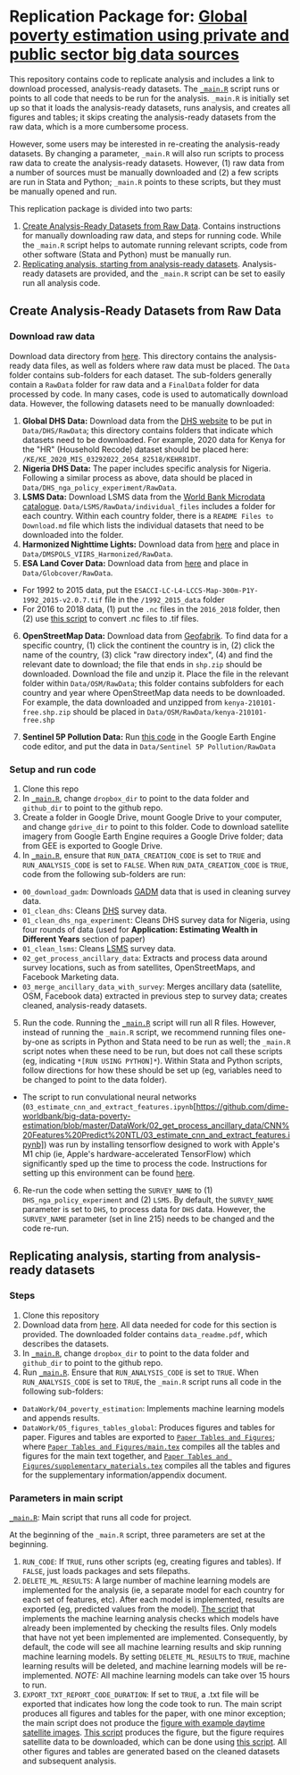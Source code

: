 # Replication Package for: [Global poverty estimation using private and public sector big data sources](https://www.nature.com/articles/s41598-023-49564-6)

This repository contains code to replicate analysis and includes a link to download processed, analysis-ready datasets. The [`_main.R`](https://github.com/dime-worldbank/big-data-poverty-estimation/blob/master/_main.R) script runs or points to all code that needs to be run for the analysis. `_main.R` is initially set up so that it loads the analysis-ready datasets, runs analysis, and creates all figures and tables; it skips creating the analysis-ready datasets from the raw data, which is a more cumbersome process.

However, some users may be interested in re-creating the analysis-ready datasets. By changing a parameter, `_main.R` will also run scripts to process raw data to create the analysis-ready datasets. However, (1) raw data from a number of sources must be manually downloaded and (2) a few scripts are run in Stata and Python; `_main.R` points to these scripts, but they must be manually opened and run.

This replication package is divided into two parts:

1. [Create Analysis-Ready Datasets from Raw Data](#replicate-data). Contains instructions for manually downloading raw data, and steps for running code. While the `_main.R` script helps to automate running relevant scripts, code from other software (Stata and Python) must be manually run.
2. [Replicating analysis, starting from analysis-ready datasets](#replicate-analysis). Analysis-ready datasets are provided, and the `_main.R` script can be set to easily run all analysis code.

## Create Analysis-Ready Datasets from Raw Data <a name="replicate-data"></a>

### Download raw data

Download data directory from [here](https://reproducibility.worldbank.org/index.php/catalog/110). This directory contains the analysis-ready data files, as well as folders where raw data must be placed. The `Data` folder contains sub-folders for each dataset. The sub-folders generally contain a `RawData` folder for raw data and a `FinalData` folder for data processed by code. In many cases, code is used to automatically download data. However, the following datasets need to be manually downloaded:

1. __Global DHS Data:__ Download data from the [DHS website](https://dhsprogram.com/data/) to be put in `Data/DHS/RawData`; this directory contains folders that indicate which datasets need to be downloaded. For example, 2020 data for Kenya for the "HR" (Household Recode) dataset should be placed here: `/KE/KE_2020_MIS_03292022_2054_82518/KEHR81DT`.
2. __Nigeria DHS Data:__ The paper includes specific analysis for Nigeria. Following a similar process as above, data should be placed in `Data/DHS_nga_policy_experiment/RawData`.
3. __LSMS Data:__ Download LSMS data from the [World Bank Microdata catalogue](https://microdata.worldbank.org/index.php/catalog/lsms/?page=1&ncsrf=ea3643ebcba3745efa4469f5e827e107&ps=15&repo=lsms). `Data/LSMS/RawData/individual_files` includes a folder for each country. Within each country folder, there is a `README Files to Download.md` file which lists the individual datasets that need to be downloaded into the folder. 
4. __Harmonized Nighttime Lights:__ Download data from [here](https://figshare.com/articles/dataset/Harmonization_of_DMSP_and_VIIRS_nighttime_light_data_from_1992-2018_at_the_global_scale/9828827/5) and place in `Data/DMSPOLS_VIIRS_Harmonized/RawData`.
5. __ESA Land Cover Data:__ Download data from [here](https://cds.climate.copernicus.eu/cdsapp#!/dataset/satellite-land-cover?tab=form) and place in `Data/Globcover/RawData`.
  * For 1992 to 2015 data, put the `ESACCI-LC-L4-LCCS-Map-300m-P1Y-1992_2015-v2.0.7.tif` file in the `/1992_2015_data` folder
  * For 2016 to 2018 data, (1) put the `.nc` files in the `2016_2018` folder, then (2) use [this script](https://github.com/dime-worldbank/big-data-poverty-estimation/blob/master/DataWork/02_get_process_ancillary_data/Globcover/globcover_netcdf_to_geotiff.txt) to convert .nc files to .tif files.
  
6. __OpenStreetMap Data:__ Download data from [Geofabrik](https://download.geofabrik.de/). To find data for a specific country, (1) click the continent the country is in, (2) click the name of the country, (3) click "raw directory index", (4) and find the relevant date to download; the file that ends in `shp.zip` should be downloaded. Download the file and unzip it. Place the file in the relevant folder within `Data/OSM/RawData`; this folder contains subfolders for each country and year where OpenStreetMap data needs to be downloaded. For example, the data downloaded and unzipped from `kenya-210101-free.shp.zip` should be placed in `Data/OSM/RawData/kenya-210101-free.shp`

7. __Sentinel 5P Pollution Data:__ Run [this code](https://github.com/dime-worldbank/big-data-poverty-estimation/blob/master/DataWork/02_get_process_ancillary_data/Sentinel%205P%20Pollution/01_download_s5p.js) in the Google Earth Engine code editor, and put the data in `Data/Sentinel 5P Pollution/RawData`

### Setup and run code

1. Clone this repo
2. In [`_main.R`](https://github.com/dime-worldbank/big-data-poverty-estimation/blob/master/_main.R), change `dropbox_dir` to point to the data folder and `github_dir` to point to the github repo.
3. Create a folder in Google Drive, mount Google Drive to your computer, and change `gdrive_dir` to point to this folder. Code to download satellite imagery from Google Earth Engine requires a Google Drive folder; data from GEE is exported to Google Drive.
4. In [`_main.R`](https://github.com/dime-worldbank/big-data-poverty-estimation/blob/master/_main.R), ensure that `RUN_DATA_CREATION_CODE` is set to `TRUE` and `RUN_ANALYSIS_CODE` is set to `FALSE`. When `RUN_DATA_CREATION_CODE` is `TRUE`, code from the following sub-folders are run:

  * `00_download_gadm`: Downloads [GADM](https://gadm.org/) data that is used in cleaning survey data.
  * `01_clean_dhs`: Cleans [DHS](https://www.usaid.gov/global-health/demographic-and-health-surveys-program) survey data.
  * `01_clean_dhs_nga_experiment`: Cleans DHS survey data for Nigeria, using four rounds of data (used for __Application: Estimating Wealth in Different Years__ section of paper)
  * `01_clean_lsms`: Cleans [LSMS](https://www.worldbank.org/en/programs/lsms) survey data.
  * `02_get_process_ancillary_data`: Extracts and process data around survey locations, such as from satellites, OpenStreetMaps, and Facebook Marketing data.
  * `03_merge_ancillary_data_with_survey`: Merges ancillary data (satellite, OSM, Facebook data) extracted in previous step to survey data; creates cleaned, analysis-ready datasets.
  
5. Run the code. Running the [`_main.R`](https://github.com/dime-worldbank/big-data-poverty-estimation/blob/master/_main.R) script will run all R files. However, instead of running the `_main.R` script, we recommend running files one-by-one as scripts in Python and Stata need to be run as well; the `_main.R` script notes when these need to be run, but does not call these scripts (eg, indicating `*[RUN USING PYTHON]*`). Within Stata and Python scripts, follow directions for how these should be set up (eg, variables need to be changed to point to the data folder).
* The script to run convulational neural networks (`03_estimate_cnn_and_extract_features.ipynb`[https://github.com/dime-worldbank/big-data-poverty-estimation/blob/master/DataWork/02_get_process_ancillary_data/CNN%20Features%20Predict%20NTL/03_estimate_cnn_and_extract_features.ipynb]) was run by installing tensorflow designed to work with Apple's M1 chip (ie, Apple's hardware-accelerated TensorFlow) which significantly sped up the time to process the code. Instructions for setting up this environment can be found [here](https://github.com/dime-worldbank/big-data-poverty-estimation/blob/master/DataWork/02_get_process_ancillary_data/CNN%20Features%20Predict%20NTL/_INSTRUCTIONS_TO_INSTALL_TENSORFLOW_M1_MAC.txt).

6. Re-run the code when setting the `SURVEY_NAME` to (1) `DHS_nga_policy_experiment` and (2) `LSMS`. By default, the `SURVEY_NAME` parameter is set to `DHS`, to process data for `DHS` data. However, the `SURVEY_NAME` parameter (set in line 215) needs to be changed and the code re-run.


## Replicating analysis, starting from analysis-ready datasets <a name="replicate-analysis"></a>

### Steps

1. Clone this repository
2. Download data from [here](https://reproducibility.worldbank.org/index.php/catalog/110). All data needed for code for this section is provided. The downloaded folder contains `data_readme.pdf`, which describes the datasets.
3. In [`_main.R`](https://github.com/dime-worldbank/big-data-poverty-estimation/blob/master/_main.R), change `dropbox_dir` to point to the data folder and `github_dir` to point to the github repo.
4. Run [`_main.R`](https://github.com/dime-worldbank/big-data-poverty-estimation/blob/master/_main.R). Ensure that `RUN_ANALYSIS_CODE` is set to `TRUE`. When `RUN_ANALYSIS_CODE` is set to `TRUE`, the `_main.R` script runs all code in the following sub-folders:

* `DataWork/04_poverty_estimation`: Implements machine learning models and appends results.
* `DataWork/05_figures_tables_global`: Produces figures and tables for paper. Figures and tables are exported to [`Paper Tables and Figures`](https://github.com/dime-worldbank/big-data-poverty-estimation/tree/master/Paper%20Tables%20and%20Figures); where [`Paper Tables and Figures/main.tex`](https://github.com/dime-worldbank/big-data-poverty-estimation/blob/master/Paper%20Tables%20and%20Figures/main.tex) compiles all the tables and figures for the main text together, and [`Paper Tables and Figures/supplementary_materials.tex`](https://github.com/dime-worldbank/big-data-poverty-estimation/blob/master/Paper%20Tables%20and%20Figures/supplementary_materials.tex) compiles all the tables and figures for the supplementary information/appendix document.

### Parameters in main script

[`_main.R`](https://github.com/dime-worldbank/big-data-poverty-estimation/blob/master/_main.R): Main script that runs all code for project.

At the beginning of the `_main.R` script, three parameters are set at the beginning.

1. `RUN_CODE`: If `TRUE`, runs other scripts (eg, creating figures and tables). If `FALSE`, just loads packages and sets filepaths.
2. `DELETE_ML_RESULTS`: A large number of machine learning models are implemented for the analysis (ie, a separate model for each country for each set of features, etc). After each model is implemented, results are exported (eg, predicted values from the model). [The script](https://github.com/dime-worldbank/big-data-poverty-estimation/blob/master/DataWork/04_poverty_estimation/01_pov_estimation.R) that implements the machine learning analysis checks which models have already been implemented by checking the results files. Only models that have not yet been implemented are implemented. Consequently, by default, the code will see all machine learning results and skip running machine learning models. By setting `DELETE_ML_RESULTS` to `TRUE`, machine learning results will be deleted, and machine learning models will be re-implemented. _NOTE:_ All machine learning models can take over 15 hours to run.
3. `EXPORT_TXT_REPORT_CODE_DURATION`: If set to `TRUE`, a .txt file will be exported that indicates how long the code took to run. 
The main script produces all figures and tables for the paper, with one minor exception; the main script does not produce the [figure with example daytime satellite images](https://github.com/dime-worldbank/big-data-poverty-estimation/blob/master/Paper%20Tables%20and%20Figures/figures/example_daytime_images.png). [This script](https://github.com/dime-worldbank/big-data-poverty-estimation/blob/33cbed1be65afcc50b373f88c0835df8078bac22/DataWork/02_get_process_ancillary_data/CNN%20Features%20Predict%20NTL/example_images.ipynb#L599) produces the figure, but the figure requires satellite data to be downloaded, which can be done using [this script](https://github.com/dime-worldbank/big-data-poverty-estimation/blob/33cbed1be65afcc50b373f88c0835df8078bac22/DataWork/02_get_process_ancillary_data/CNN%20Features%20Predict%20NTL/01_create_ntlgroup_tfrecord_name_ntlharmon.R). All other figures and tables are generated based on the cleaned datasets and subsequent analysis.  

